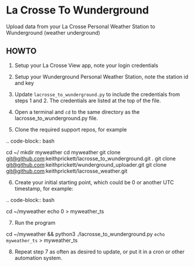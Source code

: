 # La Crosse To Wunderground
Upload data from your La Crosse Personal Weather Station to Wunderground (weather underground)

## HOWTO

1. Setup your La Crosse View app, note your login credentials

2. Setup your Wunderground Personal Weather Station, note the station id and key

3. Update `lacrosse_to_wunderground.py` to include the credentials from steps 1 and 2.  The credentials are listed at the top of the file.

4. Open a terminal and `cd` to the same directory as the lacrosse_to_wunderground.py file.

5. Clone the required support repos, for example

.. code-block:: bash

  cd ~/
  mkdir myweather
  cd myweather
  git clone git@github.com:keithprickett/lacrosse_to_wunderground.git .
  git clone git@github.com:keithprickett/wunderground_uploader.git
  git clone git@github.com:keithprickett/lacrosse_weather.git

6. Create your initial starting point, which could be 0 or another UTC timestamp, for example:

.. code-block:: bash

  cd ~/myweather
  echo 0 > myweather_ts

7. Run the program

  cd ~/myweather && python3 ./lacrosse_to_wunderground.py `echo myweather_ts` > myweather_ts

8. Repeat step 7 as often as desired to update, or put it in a cron or other automation system.


